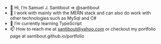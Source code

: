 - 👋 Hi, I’m Samuel J. Santibout => @santibout
- 👀 I work with mainly with the MERN stack and can also do work with other technologies such as MySql and C#
- 🌱 I’m currently learning TypeScript
- 📫 How to reach me at santibout@yahoo.com or checkout my portfolio page at santibout.github.io/portfolio

